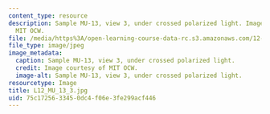 ```yaml
---
content_type: resource
description: Sample MU-13, view 3, under crossed polarized light. Image courtesy of
  MIT OCW.
file: /media/https%3A/open-learning-course-data-rc.s3.amazonaws.com/12-109-petrology-fall-2005/75c1725633450dc4f06e3fe299acf446_L12_MU_13_3.jpg
file_type: image/jpeg
image_metadata:
  caption: Sample MU-13, view 3, under crossed polarized light.
  credit: Image courtesy of MIT OCW.
  image-alt: Sample MU-13, view 3, under crossed polarized light.
resourcetype: Image
title: L12_MU_13_3.jpg
uid: 75c17256-3345-0dc4-f06e-3fe299acf446
---
```

